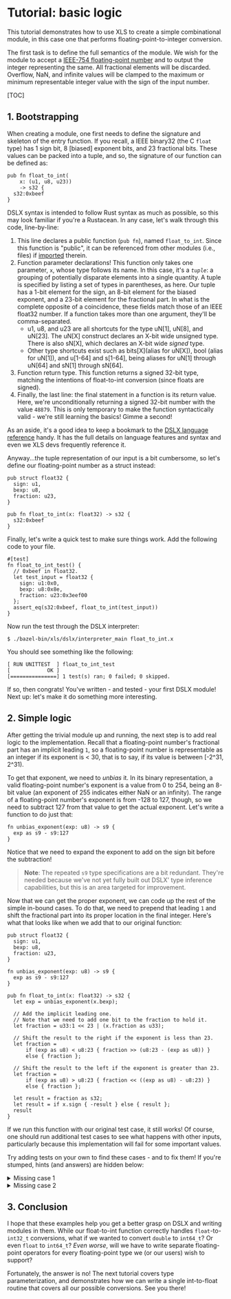 # Tutorial: basic logic

This tutorial demonstrates how to use XLS to create a simple combinational
module, in this case one that performs floating-point-to-integer conversion.

The first task is to define the full semantics of the module. We wish for the
module to accept a
[IEEE-754 floating-point number](https://en.wikipedia.org/wiki/IEEE_754) and to
output the integer representing the same. All fractional elements will be
discarded. Overflow, NaN, and infinite values will be clamped to the maximum or
minimum representable integer value with the sign of the input number.

[TOC]

## 1. Bootstrapping

When creating a module, one first needs to define the signature and skeleton of
the entry function. If you recall, a IEEE binary32 (the C `float` type) has 1
sign bit, 8 [biased] exponent bits, and 23 fractional bits. These values can be
packed into a tuple, and so, the signature of our function can be defined as:

```dslx
pub fn float_to_int(
    x: (u1, u8, u23))
    -> s32 {
  s32:0xbeef
}
```

DSLX syntax is intended to follow Rust syntax as much as possible, so this may
look familiar if you're a Rustacean. In any case, let's walk through this code,
line-by-line:

1.  This line declares a public function (`pub fn`), named `float_to_int`. Since
    this function is "public", it can be referenced from other modules (i.e.,
    files) if
    [imported](../dslx_reference.md#imports)
    therein.
2.  Function parameter declarations! This function only takes one parameter,
    `x`, whose type follows its name. In this case, it's a _`tuple`_: a grouping
    of potentially disparate elements into a single quantity. A tuple is
    specified by listing a set of types in parentheses, as here. Our tuple has a
    1-bit element for the sign, an 8-bit element for the biased
    exponent, and a 23-bit element for the fractional part. In what is the
    complete opposite of a coincidence, these fields match those of an IEEE
    float32 number. If a function takes more than one argument, they'll be
    comma-separated.
    -   u1, u8, and u23 are all shortcuts for the type uN[1], uN[8], and uN[23].
        The uN[X] construct declares an X-bit wide unsigned type. There is also
        sN[X], which declares an X-bit wide _signed_ type.
    -   Other type shortcuts exist such as bits[X](alias for uN[X]), bool (alias
        for uN[1]), and u[1-64] and s[1-64], being aliases for uN[1] through
        uN[64] and sN[1] through sN[64].
3.  Function return type. This function returns a signed 32-bit type, matching
    the intentions of float-to-int conversion (since floats are signed).
4.  Finally, the last line: the final statement in a function is its return
    value. Here, we're unconditionally returning a signed 32-bit number with
    the value `48879`. This is only temporary to
    make the function syntactically valid - we're still learning the basics!
    Gimme a second!

As an aside, it's a good idea to keep a bookmark to the
[DSLX language reference](../dslx_reference.md)
handy. It has the full details on language features and syntax and even we XLS
devs frequently reference it.

Anyway...the tuple representation of our input is a bit cumbersome, so let's
define our floating-point number as a struct instead:

```dslx
pub struct float32 {
  sign: u1,
  bexp: u8,
  fraction: u23,
}

pub fn float_to_int(x: float32) -> s32 {
  s32:0xbeef
}
```

Finally, let's write a quick test to make sure things work. Add the following
code to your file.

```dslx-snippet
#[test]
fn float_to_int_test() {
  // 0xbeef in float32.
  let test_input = float32 {
    sign: u1:0x0,
    bexp: u8:0x8e,
    fraction: u23:0x3eef00
  };
  assert_eq(s32:0xbeef, float_to_int(test_input))
}
```

Now run the test through the DSLX interpreter:

```
$ ./bazel-bin/xls/dslx/interpreter_main float_to_int.x
```

You should see something like the following:

```
[ RUN UNITTEST  ] float_to_int_test
[            OK ]
[===============] 1 test(s) ran; 0 failed; 0 skipped.
```

If so, then congrats! You've written - and tested - your first DSLX module! Next
up: let's make it do something more interesting.

## 2. Simple logic

After getting the trivial module up and running, the next step is to add real
logic to the implementation. Recall that a floating-point number's fractional
part has an implicit leading `1`, so a floating-point number is representable as
an integer if its exponent is < 30, that is to say, if its value is between
[-2^31, 2^31).

To get that exponent, we need to _unbias_ it. In its binary representation, a
valid floating-point number's exponent is a value from 0 to 254, being an
8-bit value (an exponent of 255 indicates either NaN or an infinity).
The range of a floating-point number's exponent is from -128 to 127, though, so
we need to subtract 127 from that value to get the actual exponent. Let's write
a function to do just that:

```dslx
fn unbias_exponent(exp: u8) -> s9 {
  exp as s9 - s9:127
}
```

Notice that we need to expand the exponent to add on the sign bit before the
subtraction!

> **Note**: The repeated `s9` type specifications are a bit redundant. They're
> needed because we've not yet fully built out DSLX' type inference
> capabilities, but this is an area targeted for improvement.

Now that we can get the proper exponent, we can code up the rest of the simple
in-bound cases. To do that, we need to prepend that leading `1` and shift the
fractional part into its proper location in the final integer. Here's what that
looks like when we add that to our original function:

```dslx
pub struct float32 {
  sign: u1,
  bexp: u8,
  fraction: u23,
}

fn unbias_exponent(exp: u8) -> s9 {
  exp as s9 - s9:127
}

pub fn float_to_int(x: float32) -> s32 {
  let exp = unbias_exponent(x.bexp);

  // Add the implicit leading one.
  // Note that we need to add one bit to the fraction to hold it.
  let fraction = u33:1 << 23 | (x.fraction as u33);

  // Shift the result to the right if the exponent is less than 23.
  let fraction =
      if (exp as u8) < u8:23 { fraction >> (u8:23 - (exp as u8)) }
      else { fraction };

  // Shift the result to the left if the exponent is greater than 23.
  let fraction =
      if (exp as u8) > u8:23 { fraction << ((exp as u8) - u8:23) }
      else { fraction };

  let result = fraction as s32;
  let result = if x.sign { -result } else { result };
  result
}
```

If we run this function with our original test case, it still works! Of course,
one should run additional test cases to see what happens with other inputs,
particularly because this implementation will fail for some important values.

Try adding tests on your own to find these cases - and to fix them! If you're
stumped, hints (and answers) are hidden below:

<details>
<summary>Missing case 1</summary>
What if the input is 0.0? What should the result be?

To fix this, add a specific check for a zero exponent and fractional part.
</details>

<details>
<summary>Missing case 2</summary>
Are NaNs or infinite numbers handled correctly?

To fix, add a special check for NaN or infinities at function end. Consider
making `is_inf` and `is_nan` functions!
</details>

## 3. Conclusion

I hope that these examples help you get a better grasp on DSLX and writing
modules in them. While our float-to-int function correctly handles
`float`-to-`int32_t` conversions, what if we wanted to convert `double` to
`int64_t`? Or even `float` to `int64_t`? _Even worse_, will we have to write
separate floating-point operators for every floating-point type we (or our
users) wish to support?

Fortunately, the answer is no! The next tutorial covers type parameterization,
and demonstrates how we can write a single int-to-float routine that covers all
our possible conversions. See you there!

